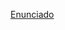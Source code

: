 [Enunciado](https://docs.google.com/document/d/1Z-ZEWp4SzxSS39PYJBGBad3-gkLbdCFc/edit?usp=drive_link&ouid=100194900287585115715&rtpof=true&sd=true)